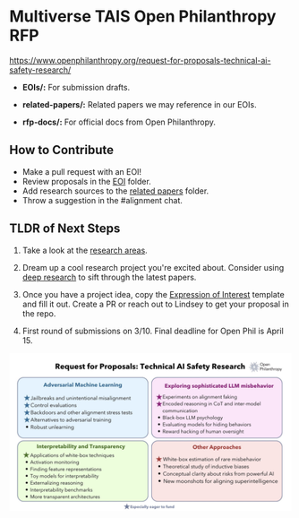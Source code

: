 # Multiverse TAIS Open Philanthropy RFP

https://www.openphilanthropy.org/request-for-proposals-technical-ai-safety-research/

- **EOIs/:** For submission drafts.

- **related-papers/:** Related papers we may reference in our EOIs.

- **rfp-docs/:** For official docs from Open Philanthropy.

## How to Contribute

- Make a pull request with an EOI!
- Review proposals in the [EOI](https://github.com/lindseyferretti/multiverse-tais-openphil-grant/tree/main/EOIs) folder.
- Add research sources to the [related papers](https://github.com/lindseyferretti/multiverse-tais-openphil-grant/tree/main/related-papers) folder.
- Throw a suggestion in the #alignment chat. 

## TLDR of Next Steps

1. Take a look at the [research areas](https://www.openphilanthropy.org/tais-rfp-research-areas/).

2. Dream up a cool research project you're excited about. Consider using [deep research](https://github.com/lindseyferretti/multiverse-tais-openphil-grant/blob/main/EOIs/deep-research-prompts.md) to sift through the latest papers.

3. Once you have a project idea, copy the [Expression of Interest](https://github.com/lindseyferretti/multiverse-tais-openphil-grant/blob/main/EOIs/EOI-template.md) template and fill it out. Create a PR or reach out to Lindsey to get your proposal in the repo.

4. First round of submissions on 3/10. Final deadline for Open Phil is April 15.

![rfp-docs/TAIS-RFP.png](https://github.com/lindseyferretti/multiverse-tais-openphil-grant/blob/2174e77142fc1bf4ce3f15846caf51c4d92fbfbe/rfp-docs/TAIS-RFP.png)
